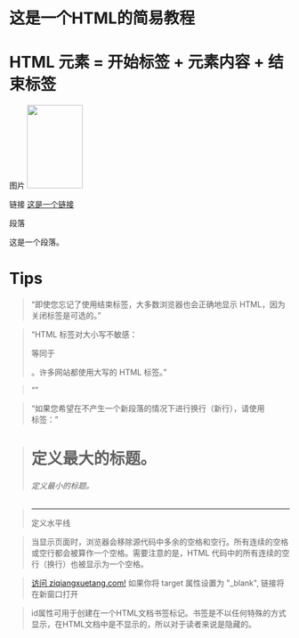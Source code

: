 # <h1> 这是一个HTML的简易教程 </h1>

# HTML 元素 = 开始标签 + 元素内容 + 结束标签

图片
<img src="zmypic.png" width="100" height="150">

链接
<a href="http://www.baidu.com">这是一个链接</a>

段落
<p>这是一个段落。</p>


# Tips
> “即使您忘记了使用结束标签，大多数浏览器也会正确地显示 HTML，因为关闭标签是可选的。”

> “HTML 标签对大小写不敏感：<P> 等同于 <p>。许多网站都使用大写的 HTML 标签。”

> “<!-- 这是一个注释 -->”

> “如果您希望在不产生一个新段落的情况下进行换行（新行），请使用 <br /> 标签：”

> <h1> 定义最大的标题。 <h6> 定义最小的标题。

> <hr>	定义水平线

> 当显示页面时，浏览器会移除源代码中多余的空格和空行。所有连续的空格或空行都会被算作一个空格。需要注意的是，HTML 代码中的所有连续的空行（换行）也被显示为一个空格。

> <a href="/" target="_blank">访问 ziqiangxuetang.com!</a> 如果你将 target 属性设置为 "_blank", 链接将在新窗口打开

> id属性可用于创建在一个HTML文档书签标记。书签是不以任何特殊的方式显示，在HTML文档中是不显示的，所以对于读者来说是隐藏的。

> <title> - 定义了HTML文档的标题 | 使用 <title> 标签定义HTML文档的标题

> <base> - 定义了所有链接的URL | 使用 <base> 定义页面中所有链接默认的链接目标地址。

> <meta> - 提供了HTML文档的meta标记 | 使用 <meta> 元素来描述HTML文档的描述，关键词，作者，字符集等。

```
通常标签 <strong> 替换加粗标签 <b> 来使用, <em> 替换 <i>标签使用。
然而，这些标签的含义是不同的：
<b> 与<i> 定义粗体或斜体文本。
<strong> 或者 <em>意味着你要呈现的文本是重要的，所以要突出显示。现今所有主要浏览器都能渲染各种效果的字体。不过，未来浏览器可能会支持更好的渲染效果。
```

```
<head> 元素包含了所有的头部标签元素。在 <head>元素中你可以插入脚本（scripts）, 样式文件（CSS），及各种meta信息。
可以添加在头部区域的元素标签为: <title>, <style>, <meta>, <link>, <script>, <noscript>, and <base>.
```






# HTML 属性
1. HTML 元素可以设置属性
2. 属性可以在元素中添加附加信息 about an element
3. 属性一般描述于开始标签
4. 属性总是以名称/值对的形式出现，比如：name="value"。

|属性	 | 描述|
| ------------- |:-------------------:|
|class	 |为html元素定义一个或多个类名（classname）(类名从样式文件引入)|
|id | 定义元素的唯一id|
|style |	规定元素的行内样式（inline style） title text 规定元素的额外信息（可在工具提示中显示）|
|title | 描述了元素的额外信息 (作为工具条使用)|

# <title> 元素:
1. 义了浏览器工具栏的标题
2. 当网页添加到收藏夹时，显示在收藏夹中的标题
3. 显示在搜索引擎结果页面的标题

# <meta> 元素
1. meta标签描述了一些基本的元数据。
2. meta标签提供了元数据.元数据也不显示在页面上，但会被浏览器解析。
3. META元素通常用于指定网页的描述，关键词，文件的最后修改时间，作者，和其他元数据。
4. 元数据可以使用浏览器（如何显示内容或重新加载页面），搜索引擎（关键词），或其他Web服务。
5. <meta>一般放置于 <head>区域

# HTML head 元素
|标签	|描述|
| ------------- |:--------------------------------:|
| <head>	| 定义了文档的信息 |
| <title>	| 定义了文档的标题 |
| <base>	| 定义了页面链接标签的默认链接地址 |
| <link>	| 定义了一个文档和外部资源之间的关系 |
| <meta>	| 定义了HTML文档中的元数据 |
| <script>	| 定义了客户端的脚本文件 |
| <style>	| 定义了HTML文档的样式文件 |

为搜索引擎定义关键词:
> <meta name="keywords" content="HTML, CSS, XML, XHTML, JavaScript">
为网页定义描述内容:
> <meta name="description" content="Free Web tutorials on HTML and CSS">
定义网页作者:
> <meta name="author" content="Hege Refsnes">
每30秒 刷新一次当前页面:
> <meta http-equiv="refresh" content="30">



